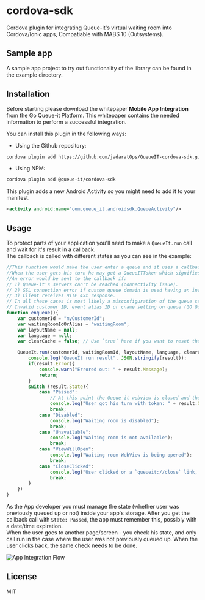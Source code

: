 ﻿# cordova-sdk

Cordova plugin for integrating Queue-it's virtual waiting room into Cordova/Ionic apps, Compatiable with MABS 10 (Outsystems).

## Sample app

A sample app project to try out functionality of the library can be found in the example directory.

## Installation

Before starting please download the whitepaper **Mobile App Integration** from the Go Queue-it Platform. This whitepaper contains the needed information to perform
a successful integration.

You can install this plugin in the following ways:
- Using the Github repository:
```bash
cordova plugin add https://github.com/jadaratOps/QueueIT-cordova-sdk.git
```
- Using NPM:
```bash
cordova plugin add @queue-it/cordova-sdk
```

This plugin adds a new Android Activity so you might need to add it to your manifest.

```xml
<activity android:name="com.queue_it.androidsdk.QueueActivity"/>
```

## Usage

To protect parts of your application you'll need to make a `QueueIt.run` call and wait for it's result in a callback.  
The callback is called with different states as you can see in the example:

```javascript
//This function would make the user enter a queue and it uses a callback to handle the user's state.
//When the user gets his turn he may get a QueueITToken which signifies the user's session.
//An error would be sent to the callback if:
// 1) Queue-it's servers can't be reached (connectivity issue).
// 2) SSL connection error if custom queue domain is used having an invalid certificate.
// 3) Client receives HTTP 4xx response.
// In all these cases is most likely a misconfiguration of the queue settings:
// Invalid customer ID, event alias ID or cname setting on queue (GO Queue-it portal -> event settings).
function enqueue(){
    var customerId = "myCustomerId";
    var waitingRoomIdOrAlias = "waitingRoom";
    var layoutName = null;
    var language = null;
    var clearCache = false; // Use `true` here if you want to reset the user's position when queueing.

    QueueIt.run(customerId, waitingRoomId, layoutName, language, clearCache, function(result){
        console.log("QueueIt run result", JSON.stringify(result));
        if(result.Error){
            console.warn("Errored out: " + result.Message);
            return;
        }
        switch (result.State){
            case "Passed":
                // At this point the Queue-it webview is closed and the previous screen is visible
                console.log("User got his turn with token: " + result.QueueITToken);
                break;
            case "Disabled":
                console.log("Waiting room is disabled");
                break;
            case "Unavailable":
                console.log("Waiting room is not available");
                break;
            case "ViewWillOpen":
                console.log("Waiting room WebView is being opened");
                break;
            case "CloseClicked":
                console.log("User clicked on a `queueit://close` link, so webview was closed")
                break;
        }
    })
}
```

As the App developer you must manage the state (whether user was previously queued up or not) inside your app's storage. 
After you get the callback call with `State: Passed`, the app must remember this, possibly with a date/time expiration.  
When the user goes to another page/screen - you check his state,
  and only call run in the case where the user was not previously queued up.
When the user clicks back, the same check needs to be done.

![App Integration Flow](https://github.com/queueit/react-native-queue-it/blob/master/App%20integration%20flow.PNG "App Integration Flow")

## License

MIT

